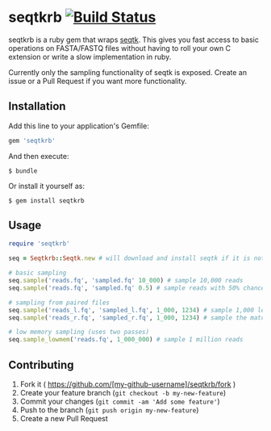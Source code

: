 # seqtkrb [![Build Status](https://travis-ci.org/Blahah/seqtkrb.svg)](https://travis-ci.org/Blahah/seqtkrb)

seqtkrb is a ruby gem that wraps [seqtk](). This gives you fast access to basic operations on FASTA/FASTQ files without having to roll your own C extension or write a slow implementation in ruby.

Currently only the sampling functionality of seqtk is exposed. Create an issue or a Pull Request if you want more functionality.

## Installation

Add this line to your application's Gemfile:

```ruby
gem 'seqtkrb'
```

And then execute:

```
$ bundle
```

Or install it yourself as:

```
$ gem install seqtkrb
```

## Usage

```ruby
require 'seqtkrb'

seq = Seqtkrb::Seqtk.new # will download and install seqtk if it is not found

# basic sampling
seq.sample('reads.fq', 'sampled.fq' 10_000) # sample 10,000 reads
seq.sample('reads.fq', 'sampled.fq' 0.5) # sample reads with 50% chance of taking each read

# sampling from paired files
seq.sample('reads_l.fq', 'sampled_l.fq', 1_000, 1234) # sample 1,000 left reads with seed 1234
seq.sample('reads_r.fq', 'sampled_r.fq', 1_000, 1234) # sample the matching right reads

# low memory sampling (uses two passes)
seq.sample_lowmem('reads.fq', 1_000_000) # sample 1 million reads

```

## Contributing

1. Fork it ( https://github.com/[my-github-username]/seqtkrb/fork )
2. Create your feature branch (`git checkout -b my-new-feature`)
3. Commit your changes (`git commit -am 'Add some feature'`)
4. Push to the branch (`git push origin my-new-feature`)
5. Create a new Pull Request
